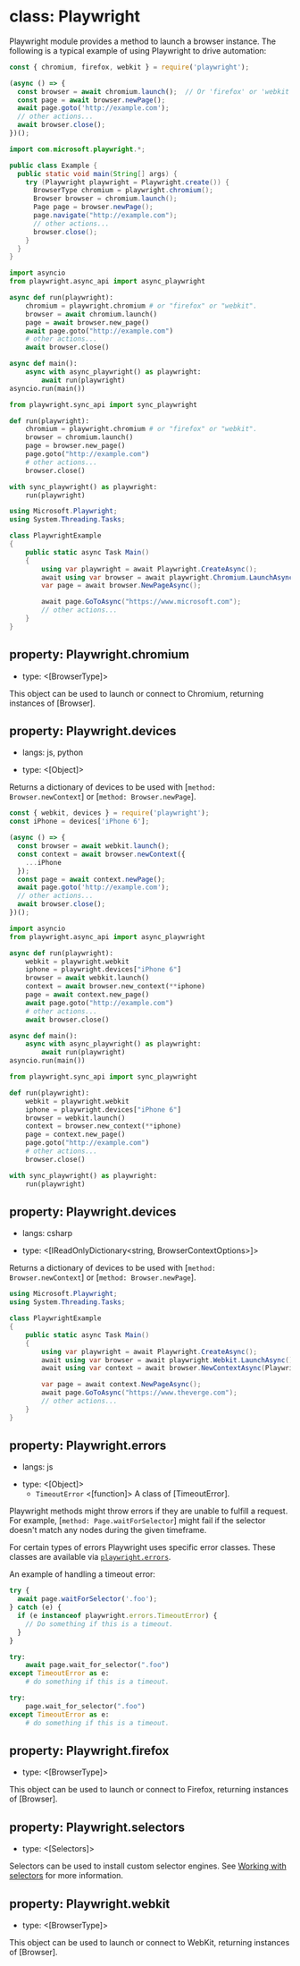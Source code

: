 # class: Playwright

Playwright module provides a method to launch a browser instance. The following is a typical example of using Playwright
to drive automation:

```js
const { chromium, firefox, webkit } = require('playwright');

(async () => {
  const browser = await chromium.launch();  // Or 'firefox' or 'webkit'.
  const page = await browser.newPage();
  await page.goto('http://example.com');
  // other actions...
  await browser.close();
})();
```

```java
import com.microsoft.playwright.*;

public class Example {
  public static void main(String[] args) {
    try (Playwright playwright = Playwright.create()) {
      BrowserType chromium = playwright.chromium();
      Browser browser = chromium.launch();
      Page page = browser.newPage();
      page.navigate("http://example.com");
      // other actions...
      browser.close();
    }
  }
}
```

```python async
import asyncio
from playwright.async_api import async_playwright

async def run(playwright):
    chromium = playwright.chromium # or "firefox" or "webkit".
    browser = await chromium.launch()
    page = await browser.new_page()
    await page.goto("http://example.com")
    # other actions...
    await browser.close()

async def main():
    async with async_playwright() as playwright:
        await run(playwright)
asyncio.run(main())
```

```python sync
from playwright.sync_api import sync_playwright

def run(playwright):
    chromium = playwright.chromium # or "firefox" or "webkit".
    browser = chromium.launch()
    page = browser.new_page()
    page.goto("http://example.com")
    # other actions...
    browser.close()

with sync_playwright() as playwright:
    run(playwright)
```

```csharp
using Microsoft.Playwright;
using System.Threading.Tasks;

class PlaywrightExample
{
    public static async Task Main()
    {
        using var playwright = await Playwright.CreateAsync();
        await using var browser = await playwright.Chromium.LaunchAsync();
        var page = await browser.NewPageAsync();

        await page.GoToAsync("https://www.microsoft.com");
        // other actions...
    }
}
```

## property: Playwright.chromium
- type: <[BrowserType]>

This object can be used to launch or connect to Chromium, returning instances of [Browser].

## property: Playwright.devices
* langs: js, python
- type: <[Object]>

Returns a dictionary of devices to be used with [`method: Browser.newContext`] or [`method: Browser.newPage`].

```js
const { webkit, devices } = require('playwright');
const iPhone = devices['iPhone 6'];

(async () => {
  const browser = await webkit.launch();
  const context = await browser.newContext({
    ...iPhone
  });
  const page = await context.newPage();
  await page.goto('http://example.com');
  // other actions...
  await browser.close();
})();
```

```python async
import asyncio
from playwright.async_api import async_playwright

async def run(playwright):
    webkit = playwright.webkit
    iphone = playwright.devices["iPhone 6"]
    browser = await webkit.launch()
    context = await browser.new_context(**iphone)
    page = await context.new_page()
    await page.goto("http://example.com")
    # other actions...
    await browser.close()

async def main():
    async with async_playwright() as playwright:
        await run(playwright)
asyncio.run(main())
```

```python sync
from playwright.sync_api import sync_playwright

def run(playwright):
    webkit = playwright.webkit
    iphone = playwright.devices["iPhone 6"]
    browser = webkit.launch()
    context = browser.new_context(**iphone)
    page = context.new_page()
    page.goto("http://example.com")
    # other actions...
    browser.close()

with sync_playwright() as playwright:
    run(playwright)
```

## property: Playwright.devices
* langs: csharp
- type: <[IReadOnlyDictionary<string, BrowserContextOptions>]>

Returns a dictionary of devices to be used with [`method: Browser.newContext`] or [`method: Browser.newPage`].

```csharp
using Microsoft.Playwright;
using System.Threading.Tasks;

class PlaywrightExample
{
    public static async Task Main()
    {
        using var playwright = await Playwright.CreateAsync();
        await using var browser = await playwright.Webkit.LaunchAsync();
        await using var context = await browser.NewContextAsync(Playwright.Devices["iPhone 6"]);

        var page = await context.NewPageAsync();
        await page.GoToAsync("https://www.theverge.com");
        // other actions...
    }
}
```

## property: Playwright.errors
* langs: js
- type: <[Object]>
  - `TimeoutError` <[function]> A class of [TimeoutError].

Playwright methods might throw errors if they are unable to fulfill a request. For example,
[`method: Page.waitForSelector`] might fail if the selector doesn't match any nodes during the given timeframe.

For certain types of errors Playwright uses specific error classes. These classes are available via
[`playwright.errors`](#playwrighterrors).

An example of handling a timeout error:

```js
try {
  await page.waitForSelector('.foo');
} catch (e) {
  if (e instanceof playwright.errors.TimeoutError) {
    // Do something if this is a timeout.
  }
}
```

```python async
try:
    await page.wait_for_selector(".foo")
except TimeoutError as e:
    # do something if this is a timeout.
```

```python sync
try:
    page.wait_for_selector(".foo")
except TimeoutError as e:
    # do something if this is a timeout.
```

## property: Playwright.firefox
- type: <[BrowserType]>

This object can be used to launch or connect to Firefox, returning instances of [Browser].

## property: Playwright.selectors
- type: <[Selectors]>

Selectors can be used to install custom selector engines. See
[Working with selectors](./selectors.md) for more information.

## property: Playwright.webkit
- type: <[BrowserType]>

This object can be used to launch or connect to WebKit, returning instances of [Browser].
